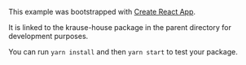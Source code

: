This example was bootstrapped with [Create React App](https://github.com/facebook/create-react-app).

It is linked to the krause-house package in the parent directory for development purposes.

You can run `yarn install` and then `yarn start` to test your package.
